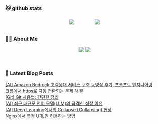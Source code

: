 
###  🐱 github stats  

<div id="main" align="center">
    <img src="https://github-readme-stats.vercel.app/api?username=peterica&count_private=true&show_icons=true&theme=radical"
        style="height: auto; margin-left: 20px; margin-right: 20px; padding: 10px;"/>
    <img src="https://github-readme-stats.vercel.app/api/top-langs/?username=peterica&layout=compact"   
        style="height: auto; margin-left: 20px; margin-right: 20px; padding: 10px;"/>
</div>

###  💁‍♀️ About Me  
<p align="center">
    <a href="https://peterica.tistory.com/"><img src="https://img.shields.io/badge/Blog-FF5722?style=flat-square&logo=Blogger&logoColor=white"/></a>
    <a href="mailto:ilovefran.ofm@gmail.com"><img src="https://img.shields.io/badge/Gmail-d14836?style=flat-square&logo=Gmail&logoColor=white&link=ilovefran.ofm@gmail.com"/></a>
</p>

<br>

### 📕 Latest Blog Posts   

<a href ="https://peterica.tistory.com/764"> [AI] Amazon Bedrock  고객응대 서비스 구축 동영상 후기, 프롬프트 엔지니어링 </a> <br>
<a href ="https://peterica.tistory.com/763"> 크롬에서 https로 자동 전환되는 문제 해결 </a> <br>
<a href ="https://peterica.tistory.com/780"> [Git] Git 사용법: 간단한 정리 </a> <br>
<a href ="https://peterica.tistory.com/762"> [AI] 최근 대규모 언어 모델(LLM)의 급격한 성장 이유 </a> <br>
<a href ="https://peterica.tistory.com/760"> [AI] Deep Learning에서의 Collapse (Collapsing) 현상 </a> <br>
<a href ="https://peterica.tistory.com/758"> Nginx에서 특정 URL만 허용하는 방법 </a> <br>
